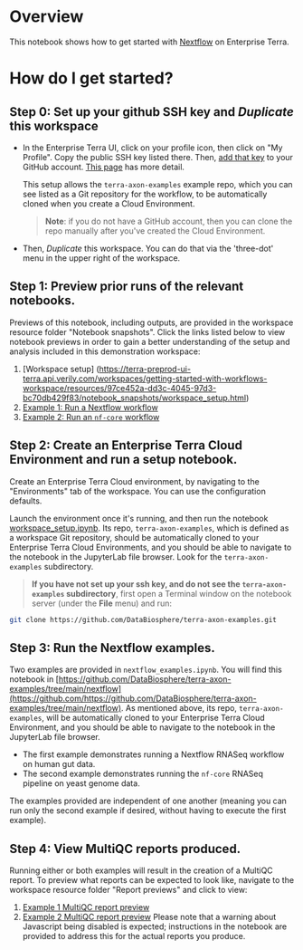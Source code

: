 # Overview

This notebook shows how to get started with [Nextflow](https://www.nextflow.io) on Enterprise Terra.

# How do I get started?

## Step 0: Set up your github SSH key and _Duplicate_ this workspace

- In the Enterprise Terra UI, click on your profile icon, then click on "My Profile". Copy the public SSH key listed there.
  Then, [add that key](https://docs.github.com/en/authentication/connecting-to-github-with-ssh/adding-a-new-ssh-key-to-your-github-account) to your GitHub account.
  [This page](https://terra-docs.api.verily.com/docs/how_to_guides/terra_ssh_key_guide/) has more detail.

  This setup allows the `terra-axon-examples` example repo, which you can see listed as a Git repository for the workflow, to be automatically cloned when you create a Cloud Environment.
  > **Note**: if you do not have a GitHub account, then you can clone the repo manually after you've created the Cloud Environment.

- Then, *Duplicate* this workspace. You can do that via the 'three-dot' menu in the upper right of the workspace.



## Step 1: Preview prior runs of the relevant notebooks.

Previews of this notebook, including outputs, are provided in the workspace resource folder "Notebook snapshots". Click the links listed below to view notebook previews in order to gain a better understanding of the setup and analysis included in this demonstration workspace:

1. [Workspace setup] (https://terra-preprod-ui-terra.api.verily.com/workspaces/getting-started-with-workflows-workspace/resources/97ce452a-dd3c-4045-97d3-bc70db429f83/notebook_snapshots/workspace_setup.html)
2. [Example 1: Run a Nextflow workflow](https://terra-preprod-ui-terra.api.verily.com/workspaces/getting-started-with-workflows-workspace/resources/21ffa484-75b9-46ff-b70d-6ebeb2962eb2/notebook_snapshots/nextflow_examples_first_exercise_fully_executed.html)
3. [Example 2: Run an `nf-core` workflow](https://terra-preprod-ui-terra.api.verily.com/workspaces/getting-started-with-workflows-workspace/resources/eebc2df6-fc9d-491e-874c-b87dbd3a68e1/notebook_snapshots/nextflow_examples_second_exercise_fully_executed.html)


## Step 2: Create an Enterprise Terra Cloud Environment and run a setup notebook.

Create an Enterprise Terra Cloud environment, by navigating to the "Environments" tab of the workspace. You can use the configuration defaults.

Launch the environment once it's running, and then run the notebook [workspace_setup.ipynb](https://github.com/DataBiosphere/terra-axon-examples/blob/main/workspace_setup.ipynb). Its repo, `terra-axon-examples`, which is defined as a workspace Git repository, should be automatically cloned to your Enterprise Terra Cloud Environments, and you should be able to navigate to the notebook in the JupyterLab file browser. Look for the `terra-axon-examples` subdirectory.

> **If you have not set up your ssh key, and do not see the `terra-axon-examples` subdirectory**, first open a Terminal window on the notebook server (under the **File** menu) and run:

  ```sh
  git clone https://github.com/DataBiosphere/terra-axon-examples.git
  ```

## Step 3: Run the Nextflow examples.

Two examples are provided in `nextflow_examples.ipynb`. You will find this notebook in [https://github.com/DataBiosphere/terra-axon-examples/tree/main/nextflow](https://github.com/https://github.com/DataBiosphere/terra-axon-examples/tree/main/nextflow).  As mentioned above, its repo, `terra-axon-examples`, will be automatically cloned to your Enterprise Terra Cloud Environment, and you should be able to navigate to the notebook in the JupyterLab file browser.
- The first example demonstrates running a Nextflow RNASeq workflow on human gut data.
- The second example demonstrates running the `nf-core` RNASeq pipeline on yeast genome data.

The examples provided are independent of one another (meaning you can run only the second example if desired, without having to execute the first example).

## Step 4: View MultiQC reports produced.

Running either or both examples will result in the creation of a MultiQC report. To preview what reports can be expected to look like, navigate to the workspace resource folder "Report previews" and click to view:
1. [Example 1 MultiQC report preview](https://terra-preprod-ui-terra.api.verily.com/workspaces/getting-started-with-workflows-workspace/resources/6cce61b8-4dff-4342-934b-243134d91cac/example_results/multiqc_report.html)
2. [Example 2 MultiQC report preview](https://terra-preprod-ui-terra.api.verily.com/workspaces/getting-started-with-workflows-workspace/resources/27737b7b-4285-4c11-8848-e8ec3ae8f6d0/example_results/nf_core_multiqc_report.html)
Please note that a warning about Javascript being disabled is expected; instructions in the notebook are provided to address this for the actual reports you produce.